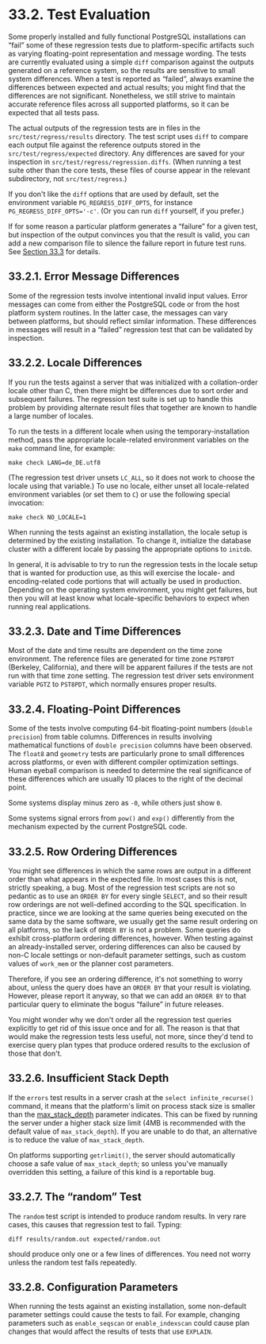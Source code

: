 # 33.2. Test Evaluation

Some properly installed and fully functional PostgreSQL installations can “fail” some of these regression tests due to platform-specific artifacts such as varying floating-point representation and message wording. The tests are currently evaluated using a simple `diff` comparison against the outputs generated on a reference system, so the results are sensitive to small system differences. When a test is reported as “failed”, always examine the differences between expected and actual results; you might find that the differences are not significant. Nonetheless, we still strive to maintain accurate reference files across all supported platforms, so it can be expected that all tests pass.

The actual outputs of the regression tests are in files in the `src/test/regress/results` directory. The test script uses `diff` to compare each output file against the reference outputs stored in the `src/test/regress/expected` directory. Any differences are saved for your inspection in `src/test/regress/regression.diffs`. (When running a test suite other than the core tests, these files of course appear in the relevant subdirectory, not `src/test/regress`.)

If you don't like the `diff` options that are used by default, set the environment variable `PG_REGRESS_DIFF_OPTS`, for instance `PG_REGRESS_DIFF_OPTS='-c'`. (Or you can run `diff` yourself, if you prefer.)

If for some reason a particular platform generates a “failure” for a given test, but inspection of the output convinces you that the result is valid, you can add a new comparison file to silence the failure report in future test runs. See [Section 33.3](https://www.postgresql.org/docs/15/regress-variant.html) for details.

## 33.2.1. Error Message Differences

Some of the regression tests involve intentional invalid input values. Error messages can come from either the PostgreSQL code or from the host platform system routines. In the latter case, the messages can vary between platforms, but should reflect similar information. These differences in messages will result in a “failed” regression test that can be validated by inspection.

## 33.2.2. Locale Differences

If you run the tests against a server that was initialized with a collation-order locale other than C, then there might be differences due to sort order and subsequent failures. The regression test suite is set up to handle this problem by providing alternate result files that together are known to handle a large number of locales.

To run the tests in a different locale when using the temporary-installation method, pass the appropriate locale-related environment variables on the `make` command line, for example:

```
make check LANG=de_DE.utf8
```

(The regression test driver unsets `LC_ALL`, so it does not work to choose the locale using that variable.) To use no locale, either unset all locale-related environment variables (or set them to `C`) or use the following special invocation:

```
make check NO_LOCALE=1
```

When running the tests against an existing installation, the locale setup is determined by the existing installation. To change it, initialize the database cluster with a different locale by passing the appropriate options to `initdb`.

In general, it is advisable to try to run the regression tests in the locale setup that is wanted for production use, as this will exercise the locale- and encoding-related code portions that will actually be used in production. Depending on the operating system environment, you might get failures, but then you will at least know what locale-specific behaviors to expect when running real applications.

## 33.2.3. Date and Time Differences

Most of the date and time results are dependent on the time zone environment. The reference files are generated for time zone `PST8PDT` (Berkeley, California), and there will be apparent failures if the tests are not run with that time zone setting. The regression test driver sets environment variable `PGTZ` to `PST8PDT`, which normally ensures proper results.

## 33.2.4. Floating-Point Differences

Some of the tests involve computing 64-bit floating-point numbers (`double precision`) from table columns. Differences in results involving mathematical functions of `double precision` columns have been observed. The `float8` and `geometry` tests are particularly prone to small differences across platforms, or even with different compiler optimization settings. Human eyeball comparison is needed to determine the real significance of these differences which are usually 10 places to the right of the decimal point.

Some systems display minus zero as `-0`, while others just show `0`.

Some systems signal errors from `pow()` and `exp()` differently from the mechanism expected by the current PostgreSQL code.

## 33.2.5. Row Ordering Differences

You might see differences in which the same rows are output in a different order than what appears in the expected file. In most cases this is not, strictly speaking, a bug. Most of the regression test scripts are not so pedantic as to use an `ORDER BY` for every single `SELECT`, and so their result row orderings are not well-defined according to the SQL specification. In practice, since we are looking at the same queries being executed on the same data by the same software, we usually get the same result ordering on all platforms, so the lack of `ORDER BY` is not a problem. Some queries do exhibit cross-platform ordering differences, however. When testing against an already-installed server, ordering differences can also be caused by non-C locale settings or non-default parameter settings, such as custom values of `work_mem` or the planner cost parameters.

Therefore, if you see an ordering difference, it's not something to worry about, unless the query does have an `ORDER BY` that your result is violating. However, please report it anyway, so that we can add an `ORDER BY` to that particular query to eliminate the bogus “failure” in future releases.

You might wonder why we don't order all the regression test queries explicitly to get rid of this issue once and for all. The reason is that that would make the regression tests less useful, not more, since they'd tend to exercise query plan types that produce ordered results to the exclusion of those that don't.

## 33.2.6. Insufficient Stack Depth

If the `errors` test results in a server crash at the `select infinite_recurse()` command, it means that the platform's limit on process stack size is smaller than the [max\_stack\_depth](https://www.postgresql.org/docs/15/runtime-config-resource.html#GUC-MAX-STACK-DEPTH) parameter indicates. This can be fixed by running the server under a higher stack size limit (4MB is recommended with the default value of `max_stack_depth`). If you are unable to do that, an alternative is to reduce the value of `max_stack_depth`.

On platforms supporting `getrlimit()`, the server should automatically choose a safe value of `max_stack_depth`; so unless you've manually overridden this setting, a failure of this kind is a reportable bug.

## 33.2.7. The “random” Test

The `random` test script is intended to produce random results. In very rare cases, this causes that regression test to fail. Typing:

```
diff results/random.out expected/random.out
```

should produce only one or a few lines of differences. You need not worry unless the random test fails repeatedly.

## 33.2.8. Configuration Parameters

When running the tests against an existing installation, some non-default parameter settings could cause the tests to fail. For example, changing parameters such as `enable_seqscan` or `enable_indexscan` could cause plan changes that would affect the results of tests that use `EXPLAIN`.
